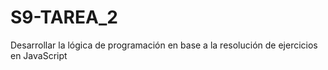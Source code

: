 # S9-TAREA_2
Desarrollar la lógica de programación en base a la resolución de ejercicios en JavaScript
